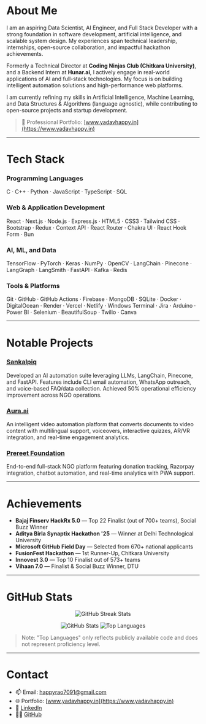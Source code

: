 
# About Me

I am an aspiring Data Scientist, AI Engineer, and Full Stack Developer with a strong foundation in software development, artificial intelligence, and scalable system design. My experiences span technical leadership, internships, open-source collaboration, and impactful hackathon achievements.

Formerly a Technical Director at **Coding Ninjas Club (Chitkara University)**, and a Backend Intern at **Hunar.ai**, I actively engage in real-world applications of AI and full-stack technologies. My focus is on building intelligent automation solutions and high-performance web platforms.

I am currently refining my skills in Artificial Intelligence, Machine Learning, and Data Structures & Algorithms (language agnostic), while contributing to open-source projects and startup development.

> 📄 Professional Portfolio: [www.yadavhappy.in](https://www.yadavhappy.in)

---

# Tech Stack

### Programming Languages  
C · C++ · Python · JavaScript · TypeScript · SQL  

### Web & Application Development  
React · Next.js · Node.js · Express.js · HTML5 · CSS3 · Tailwind CSS · Bootstrap · Redux · Context API · React Router · Chakra UI · React Hook Form · Bun  

### AI, ML, and Data  
TensorFlow · PyTorch · Keras · NumPy · OpenCV · LangChain · Pinecone · LangGraph · LangSmith · FastAPI · Kafka · Redis  

### Tools & Platforms  
Git · GitHub · GitHub Actions · Firebase · MongoDB · SQLite · Docker · DigitalOcean · Render · Vercel · Netlify · Windows Terminal · Jira · Arduino · Power BI · Selenium · BeautifulSoup · Twilio · Canva  

---

# Notable Projects

### [Sankalpiq](https://github.com/happyrao78/automation-suite)  
Developed an AI automation suite leveraging LLMs, LangChain, Pinecone, and FastAPI. Features include CLI email automation, WhatsApp outreach, and voice-based FAQ/data collection. Achieved 50% operational efficiency improvement across NGO operations.

### [Aura.ai](https://www.yadavhappy.in/projects)  
An intelligent video automation platform that converts documents to video content with multilingual support, voiceovers, interactive quizzes, AR/VR integration, and real-time engagement analytics.

### [Prereet Foundation](https://prereetfoundation.vercel.app/)  
End-to-end full-stack NGO platform featuring donation tracking, Razorpay integration, chatbot automation, and real-time analytics with PWA support.

---

# Achievements

- **Bajaj Finserv HackRx 5.0** — Top 22 Finalist (out of 700+ teams), Social Buzz Winner  
- **Aditya Birla Synaptix Hackathon '25** — Winner at Delhi Technological University  
- **Microsoft GitHub Field Day** — Selected from 670+ national applicants  
- **FusionFest Hackathon** — 1st Runner-Up, Chitkara University  
- **Innovest 3.0** — Top 10 Finalist out of 573+ teams  
- **Vihaan 7.0** — Finalist & Social Buzz Winner, DTU  

---

# GitHub Stats

<p align="center">
    <img src="https://streak-stats.demolab.com/?user=happyrao78&theme=black" alt="GitHub Streak Stats" />
</p>

<p align="center">
    <img src="https://github-readme-stats.vercel.app/api?username=happyrao78&show_icons=true&count_private=true&theme=react&hide_border=true&bg_color=0D1117" alt="GitHub Stats" />
    <img src="https://github-readme-stats.vercel.app/api/top-langs/?username=happyrao78&langs_count=8&count_private=true&layout=compact&theme=react&hide_border=true&bg_color=0D1117" alt="Top Languages" />
</p>

> Note: "Top Languages" only reflects publicly available code and does not represent proficiency level.

---

# Contact

- 📫 Email: [happyrao7091@gmail.com](mailto:happyrao7091@gmail.com)  
- 🌐 Portfolio: [www.yadavhappy.in](https://www.yadavhappy.in)  
- 💼 [LinkedIn](https://www.linkedin.com/in/happy-yadav-16b2a4287/)  
- 👨‍💻 [GitHub](https://github.com/happyrao78)
